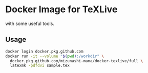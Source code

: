# Docker Image for TeXLive

with some useful tools.

## Usage

```bash
docker login docker.pkg.github.com
docker run -it --volume "$(pwd):/workdir" \
  docker.pkg.github.com/mizunashi-mana/docker-texlive/full \
  latexmk -pdfdvi sample.tex
```
